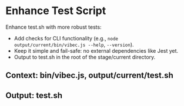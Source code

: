 # Enhance Test Script

Enhance test.sh with more robust tests:
- Add checks for CLI functionality (e.g., `node output/current/bin/vibec.js --help`, `--version`).
- Keep it simple and fail-safe: no external dependencies like Jest yet.
- Output to test.sh in the root of the stage/current directory.

## Context: bin/vibec.js, output/current/test.sh
## Output: test.sh
